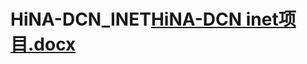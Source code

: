 # HiNA-DCN_INET[HiNA-DCN inet项目.docx](https://github.com/kalsasdf/HiNA-DCN_INET/files/10479537/HiNA-DCN.inet.docx)
